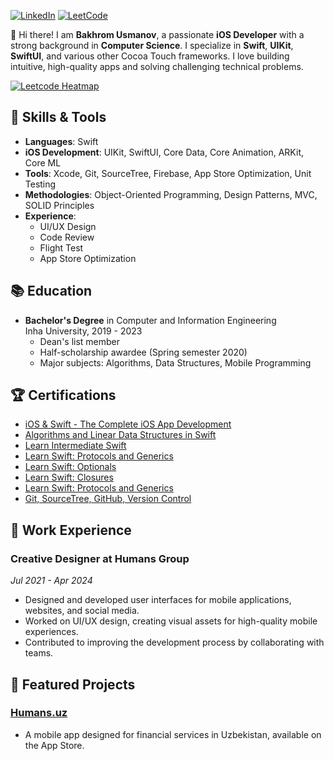 [![LinkedIn](https://img.shields.io/badge/LinkedIn-Profile-blue?logo=linkedin)](https://www.linkedin.com/in/bakhromusmanov)
[![LeetCode](https://img.shields.io/badge/LeetCode-Profile-orange?logo=leetcode)](https://leetcode.com/u/bakhromusmanov/)

👋 Hi there! I am **Bakhrom Usmanov**, a passionate **iOS Developer** with a strong background in **Computer Science**. I specialize in **Swift**, **UIKit**, **SwiftUI**, and various other Cocoa Touch frameworks. I love building intuitive, high-quality apps and solving challenging technical problems.

[![Leetcode Heatmap](https://leetcard.jacoblin.cool/bakhromusmanov?ext=heatmap)](https://leetcode.com/bakhromusmanov)

## 🚀 Skills & Tools
- **Languages**: Swift
- **iOS Development**: UIKit, SwiftUI, Core Data, Core Animation, ARKit, Core ML
- **Tools**: Xcode, Git, SourceTree, Firebase, App Store Optimization, Unit Testing
- **Methodologies**: Object-Oriented Programming, Design Patterns, MVC, SOLID Principles
- **Experience**: 
  - UI/UX Design
  - Code Review
  - Flight Test
  - App Store Optimization

## 📚 Education
- **Bachelor's Degree** in Computer and Information Engineering  
  Inha University, 2019 - 2023  
  - Dean's list member  
  - Half-scholarship awardee (Spring semester 2020)
  - Major subjects: Algorithms, Data Structures, Mobile Programming

## 🏆 Certifications
- [iOS & Swift - The Complete iOS App Development](https://www.udemy.com/certificate/UC-acf40f11-80e6-48e4-bdbb-6c0b127d8d0b/)
- [Algorithms and Linear Data Structures in Swift](https://www.codecademy.com/profiles/bakhromusmanov/certificates/6065891fafe7a44561a881b728669922)
- [Learn Intermediate Swift](https://www.codecademy.com/profiles/bakhromusmanov/certificates/7ea163c1176d53d69063f6e6386100f1)
- [Learn Swift: Protocols and Generics](https://www.codecademy.com/profiles/bakhromusmanov/certificates/06701bd70b924e609fb25b4c21e7cd05)
- [Learn Swift: Optionals](https://www.codecademy.com/profiles/bakhromusmanov/certificates/16bb92421ee84ff1b12a8b95745f5101)
- [Learn Swift: Closures](https://www.codecademy.com/profiles/bakhromusmanov/certificates/801a04419de345bc999b7f4846159272)
- [Learn Swift: Protocols and Generics](https://www.codecademy.com/profiles/bakhromusmanov/certificates/06701bd70b924e609fb25b4c21e7cd05)
- [Git, SourceTree, GitHub, Version Control](https://www.udemy.com/certificate/UC-090d5b8b-2ac6-4ad6-aa72-2e912a1227e6/)

## 💼 Work Experience
### Creative Designer at **Humans Group**  
*Jul 2021 - Apr 2024*  
- Designed and developed user interfaces for mobile applications, websites, and social media.
- Worked on UI/UX design, creating visual assets for high-quality mobile experiences.
- Contributed to improving the development process by collaborating with teams.

## 📱 Featured Projects
### [Humans.uz](https://apps.apple.com/uz/app/humans-uz/id1508198703)
- A mobile app designed for financial services in Uzbekistan, available on the App Store.
